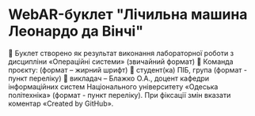 # WebAR-буклет "Лічильна машина Леонардо да Вінчі"
 Буклет створено як результат виконання лабораторної роботи з дисципліни
«Операційні системи» (звичайний формат)
 Команда проєкту: (формат – жирний шрифт)
 студент(ка) ПІБ, група (формат - пункт переліку)
 викладач – Блажко О.А., доцент кафедри інформаційних систем Національного
університету «Одеська політехніка» (формат - пункт переліку).
При фіксації змін вказати коментар «Created by GitHub».
